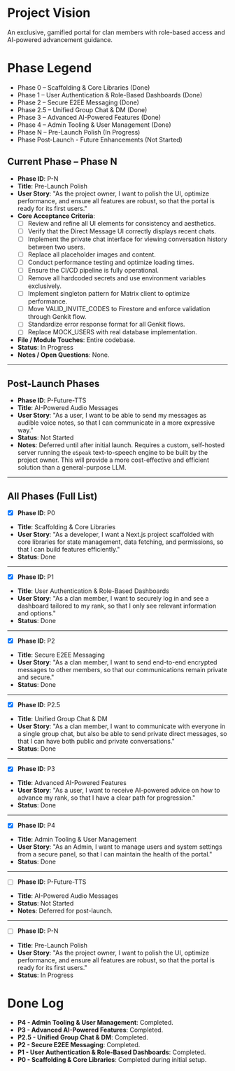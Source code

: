 # Project Vision
An exclusive, gamified portal for clan members with role-based access and AI-powered advancement guidance.

# Phase Legend
- Phase 0 – Scaffolding & Core Libraries (Done)
- Phase 1 – User Authentication & Role-Based Dashboards (Done)
- Phase 2 – Secure E2EE Messaging (Done)
- Phase 2.5 – Unified Group Chat & DM (Done)
- Phase 3 – Advanced AI-Powered Features (Done)
- Phase 4 – Admin Tooling & User Management (Done)
- Phase N – Pre-Launch Polish (In Progress)
- Phase Post-Launch - Future Enhancements (Not Started)

## Current Phase – Phase N
- **Phase ID**: P-N
- **Title**: Pre-Launch Polish
- **User Story**: "As the project owner, I want to polish the UI, optimize performance, and ensure all features are robust, so that the portal is ready for its first users."
- **Core Acceptance Criteria**:
  - [ ] Review and refine all UI elements for consistency and aesthetics.
  - [ ] Verify that the Direct Message UI correctly displays recent chats.
  - [ ] Implement the private chat interface for viewing conversation history between two users.
  - [ ] Replace all placeholder images and content.
  - [ ] Conduct performance testing and optimize loading times.
  - [ ] Ensure the CI/CD pipeline is fully operational.
  - [ ] Remove all hardcoded secrets and use environment variables exclusively.
  - [ ] Implement singleton pattern for Matrix client to optimize performance.
  - [ ] Move VALID_INVITE_CODES to Firestore and enforce validation through Genkit flow.
  - [ ] Standardize error response format for all Genkit flows.
  - [ ] Replace MOCK_USERS with real database implementation.
- **File / Module Touches**: Entire codebase.
- **Status**: In Progress
- **Notes / Open Questions**: None.

---

## Post-Launch Phases

- **Phase ID**: P-Future-TTS
- **Title**: AI-Powered Audio Messages
- **User Story**: "As a user, I want to be able to send my messages as audible voice notes, so that I can communicate in a more expressive way."
- **Status**: Not Started
- **Notes**: Deferred until after initial launch. Requires a custom, self-hosted server running the `eSpeak` text-to-speech engine to be built by the project owner. This will provide a more cost-effective and efficient solution than a general-purpose LLM.

---

## All Phases (Full List)

- [x] **Phase ID**: P0
- **Title**: Scaffolding & Core Libraries
- **User Story**: "As a developer, I want a Next.js project scaffolded with core libraries for state management, data fetching, and permissions, so that I can build features efficiently."
- **Status**: Done

---

- [x] **Phase ID**: P1
- **Title**: User Authentication & Role-Based Dashboards
- **User Story**: "As a clan member, I want to securely log in and see a dashboard tailored to my rank, so that I only see relevant information and options."
- **Status**: Done

---

- [x] **Phase ID**: P2
- **Title**: Secure E2EE Messaging
- **User Story**: "As a clan member, I want to send end-to-end encrypted messages to other members, so that our communications remain private and secure."
- **Status**: Done

---

- [x] **Phase ID**: P2.5
- **Title**: Unified Group Chat & DM
- **User Story**: "As a clan member, I want to communicate with everyone in a single group chat, but also be able to send private direct messages, so that I can have both public and private conversations."
- **Status**: Done

---

- [x] **Phase ID**: P3
- **Title**: Advanced AI-Powered Features
- **User Story**: "As a user, I want to receive AI-powered advice on how to advance my rank, so that I have a clear path for progression."
- **Status**: Done

---

- [x] **Phase ID**: P4
- **Title**: Admin Tooling & User Management
- **User Story**: "As an Admin, I want to manage users and system settings from a secure panel, so that I can maintain the health of the portal."
- **Status**: Done

---

- [ ] **Phase ID**: P-Future-TTS
- **Title**: AI-Powered Audio Messages
- **Status**: Not Started
- **Notes**: Deferred for post-launch.

---

- [ ] **Phase ID**: P-N
- **Title**: Pre-Launch Polish
- **User Story**: "As the project owner, I want to polish the UI, optimize performance, and ensure all features are robust, so that the portal is ready for its first users."
- **Status**: In Progress

# Done Log
- **P4 - Admin Tooling & User Management**: Completed.
- **P3 - Advanced AI-Powered Features**: Completed.
- **P2.5 - Unified Group Chat & DM**: Completed.
- **P2 - Secure E2EE Messaging**: Completed.
- **P1 - User Authentication & Role-Based Dashboards**: Completed.
- **P0 - Scaffolding & Core Libraries**: Completed during initial setup.
